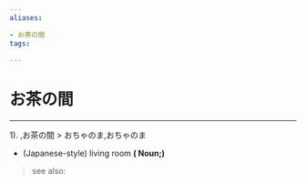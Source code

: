 ```yaml
---
aliases:
    
- お茶の間
tags:
    
---
```


# お茶の間
---
1).
,お茶の間 > おちゃのま,おちゃのま

- (Japanese-style) living room
**( Noun;)**
> see also: 
            